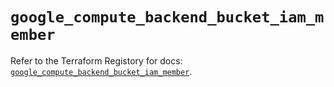 # `google_compute_backend_bucket_iam_member`

Refer to the Terraform Registory for docs: [`google_compute_backend_bucket_iam_member`](https://registry.terraform.io/providers/hashicorp/google-beta/4.80.0/docs/resources/google_compute_backend_bucket_iam_member).
